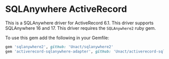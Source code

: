 # SQLAnywhere ActiveRecord

This is a SQLAnywhere driver for ActiveRecord 6.1.
This driver supports SQLAnywhere 16 and 17.
This driver requires the `SQLAnywhere2` ruby gem.

To use this gem add the following in your Gemfile:

```ruby
gem 'sqlanywhere2', github: 'Unact/sqlanywhere2'
gem 'activerecord-sqlanywhere-adapter', github: 'Unact/activerecord-sqlanywhere-adapter', branch: 'rails60'
```
